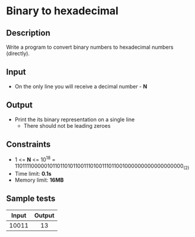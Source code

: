 # Binary to hexadecimal

## Description
Write a program to convert binary numbers to hexadecimal numbers (directly).

## Input
- On the only line you will receive a decimal number - **N**

## Output
- Print the its binary representation on a single line
  - There should not be leading zeroes

## Constraints
- 1 <= **N** <= 10<sup>18</sup> = 110111100000101101101011001110100111011001000000000000000000<sub>(2)</sub>
- Time limit: **0.1s**
- Memory limit: **16MB**

## Sample tests

| Input | Output |
|:-----:|:------:|
| 10011 | 13     |
